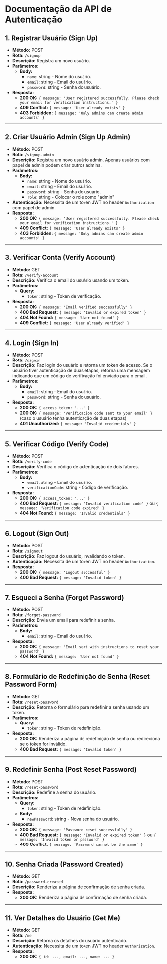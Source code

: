 # Documentação da API de Autenticação

## 1. Registrar Usuário (Sign Up)

- **Método:** POST
- **Rota:** `/signup`
- **Descrição:** Registra um novo usuário.
- **Parâmetros:**
  - **Body:**
    - `name`: string - Nome do usuário.
    - `email`: string - Email do usuário.
    - `password`: string - Senha do usuário.
- **Resposta:**
  - **200 OK:** `{ message: 'User registered successfully. Please check your email for verification instructions.' }`
  - **409 Conflict:** `{ message: 'User already exists' }`
  - **403 Forbidden:** `{ message: 'Only admins can create admin accounts' }`

---

## 2. Criar Usuário Admin (Sign Up Admin)

- **Método:** POST
- **Rota:** `/signup-admin`
- **Descrição:** Registra um novo usuário admin. Apenas usuários com papel de admin podem criar outros admins.
- **Parâmetros:**
  - **Body:**
    - `name`: string - Nome do usuário.
    - `email`: string - Email do usuário.
    - `password`: string - Senha do usuário.
    - `role`: string - Colocar o role como "admin"
- **Autenticação:** Necessita de um token JWT no header `Authorization` com papel de admin.
- **Resposta:**
  - **200 OK:** `{ message: 'User registered successfully. Please check your email for verification instructions.' }`
  - **409 Conflict:** `{ message: 'User already exists' }`
  - **403 Forbidden:** `{ message: 'Only admins can create admin accounts' }`

---

## 3. Verificar Conta (Verify Account)

- **Método:** GET
- **Rota:** `/verify-account`
- **Descrição:** Verifica o email do usuário usando um token.
- **Parâmetros:**
  - **Query:**
    - `token`: string - Token de verificação.
- **Resposta:**
  - **200 OK:** `{ message: 'Email verified successfully' }`
  - **400 Bad Request:** `{ message: 'Invalid or expired token' }`
  - **404 Not Found:** `{ message: 'User not found' }`
  - **409 Conflict:** `{ message: 'User already verified' }`

---

## 4. Login (Sign In)

- **Método:** POST
- **Rota:** `/signin`
- **Descrição:** Faz login do usuário e retorna um token de acesso. Se o usuário tiver autenticação de duas etapas, retorna uma mensagem indicando que um código de verificação foi enviado para o email.
- **Parâmetros:**
  - **Body:**
    - `email`: string - Email do usuário.
    - `password`: string - Senha do usuário.
- **Resposta:**
  - **200 OK:** `{ access_token: '...' }`
  - **200 OK:** `{ message: 'Verification code sent to your email' }` (caso o usuário tenha autenticação de duas etapas)
  - **401 Unauthorized:** `{ message: 'Invalid credentials' }`

---

## 5. Verificar Código (Verify Code)

- **Método:** POST
- **Rota:** `/verify-code`
- **Descrição:** Verifica o código de autenticação de dois fatores.
- **Parâmetros:**
  - **Body:**
    - `email`: string - Email do usuário.
    - `verificationCode`: string - Código de verificação.
- **Resposta:**
  - **200 OK:** `{ access_token: '...' }`
  - **400 Bad Request:** `{ message: 'Invalid verification code' }` ou `{ message: 'Verification code expired' }`
  - **404 Not Found:** `{ message: 'Invalid credentials' }`

---

## 6. Logout (Sign Out)

- **Método:** POST
- **Rota:** `/signout`
- **Descrição:** Faz logout do usuário, invalidando o token.
- **Autenticação:** Necessita de um token JWT no header `Authorization`.
- **Resposta:**
  - **200 OK:** `{ message: 'Logout successful' }`
  - **400 Bad Request:** `{ message: 'Invalid token' }`

---

## 7. Esqueci a Senha (Forgot Password)

- **Método:** POST
- **Rota:** `/forgot-password`
- **Descrição:** Envia um email para redefinir a senha.
- **Parâmetros:**
  - **Body:**
    - `email`: string - Email do usuário.
- **Resposta:**
  - **200 OK:** `{ message: 'Email sent with instructions to reset your password' }`
  - **404 Not Found:** `{ message: 'User not found' }`

---

## 8. Formulário de Redefinição de Senha (Reset Password Form)

- **Método:** GET
- **Rota:** `/reset-password`
- **Descrição:** Retorna o formulário para redefinir a senha usando um token.
- **Parâmetros:**
  - **Query:**
    - `token`: string - Token de redefinição.
- **Resposta:**
  - **200 OK:** Renderiza a página de redefinição de senha ou redireciona se o token for inválido.
  - **400 Bad Request:** `{ message: 'Invalid token' }`

---

## 9. Redefinir Senha (Post Reset Password)

- **Método:** POST
- **Rota:** `/reset-password`
- **Descrição:** Redefine a senha do usuário.
- **Parâmetros:**
  - **Query:**
    - `token`: string - Token de redefinição.
  - **Body:**
    - `newPassword`: string - Nova senha do usuário.
- **Resposta:**
  - **200 OK:** `{ message: 'Password reset successfully' }`
  - **400 Bad Request:** `{ message: 'Invalid or expired token' }` ou `{ message: 'Invalid token or password' }`
  - **409 Conflict:** `{ message: 'Password cannot be the same' }`

---

## 10. Senha Criada (Password Created)

- **Método:** GET
- **Rota:** `/password-created`
- **Descrição:** Renderiza a página de confirmação de senha criada.
- **Resposta:**
  - **200 OK:** Renderiza a página de confirmação de senha criada.

---

## 11. Ver Detalhes do Usuário (Get Me)

- **Método:** GET
- **Rota:** `/me`
- **Descrição:** Retorna os detalhes do usuário autenticado.
- **Autenticação:** Necessita de um token JWT no header `Authorization`.
- **Resposta:**
  - **200 OK:** `{ id: ..., email: ..., name: ... }`
